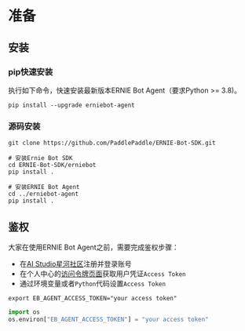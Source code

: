 # 准备

## 安装

### pip快速安装

执行如下命令，快速安装最新版本ERNIE Bot Agent（要求Python >= 3.8)。

```shell
pip install --upgrade erniebot-agent
```

### 源码安装

```shell
git clone https://github.com/PaddlePaddle/ERNIE-Bot-SDK.git

# 安装Ernie Bot SDK
cd ERNIE-Bot-SDK/erniebot
pip install .

# 安装ERNIE Bot Agent
cd ../erniebot-agent
pip install .
```

## 鉴权

大家在使用ERNIE Bot Agent之前，需要完成鉴权步骤：

* 在[AI Studio星河社区](https://aistudio.baidu.com/index)注册并登录账号
* 在个人中心的[访问令牌页面](https://aistudio.baidu.com/index/accessToken)获取用户凭证`Access Token`
* 通过环境变量或者`Python`代码设置`Access Token`

```shell
export EB_AGENT_ACCESS_TOKEN="your access token"
```

```python
import os
os.environ["EB_AGENT_ACCESS_TOKEN"] = "your access token"
```